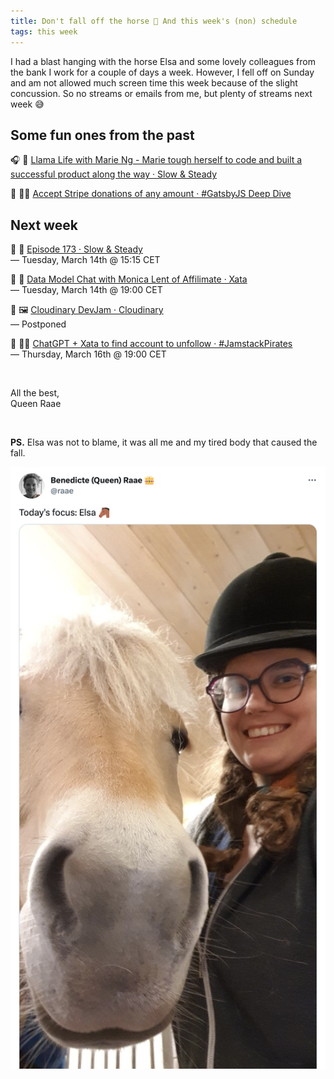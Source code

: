 ```yaml
---
title: Don't fall off the horse 🐴 And this week's (non) schedule
tags: this week
---
```


I had a blast hanging with the horse Elsa and some lovely colleagues from the bank I work for a couple of days a week. However, I fell off on Sunday and am not allowed much screen time this week because of the slight concussion. So no streams or emails from me, but plenty of streams next week 😅

## Some fun ones from the past

🎧 🐢 [Llama Life with Marie Ng - Marie tough herself to code and built a successful product along the way · Slow & Steady](https://www.slowandsteadypodcast.com/episodes/128-draft)

🔴 🏴‍☠️ [Accept Stripe donations of any amount · #GatsbyJS Deep Dive](https://www.youtube.com/live/lVMNrThbQOM)

## Next week

🔴 🐢 [Episode 173 · Slow & Steady](https://www.youtube.com/live/cjz7o-a2bG8)\
— Tuesday, March 14th @ 15:15 CET

🔴 🦋 [Data Model Chat with Monica Lent of Affilimate · Xata](https://www.youtube.com/live/mukKhU3XXZU)\
— Tuesday, March 14th @ 19:00 CET

🔴 🖼️ [Cloudinary DevJam · Cloudinary](https://www.youtube.com/@Cloudinary/streams)\
— Postponed

🔴 🏴‍☠️ [ChatGPT + Xata to find account to unfollow · #JamstackPirates](https://www.youtube.com/live/PmbSFeDzg0U)\
— Thursday, March 16th @ 19:00 CET

&nbsp;

All the best,\
Queen Raae

&nbsp;

**PS.** Elsa was not to blame, it was all me and my tired body that caused the fall.

[![Me and the horse Elsa](./tweet.png)](https://twitter.com/raae/status/1632063335452606465)
